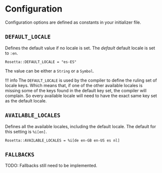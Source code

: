 # Configuration
Configuration options are defined as constants in your initializer file.

## `DEFAULT_LOCALE`
Defines the default value if no locale is set. The *default* default locale is
set to `:en`.

```cr
Rosetta::DEFAULT_LOCALE = "es-ES"
```

The value can be either a `String` or a `Symbol`.

!!! info
    The `DEFAULT_LOCALE` is used by the compiler to define the ruling set of
    locale keys. Which means that, if one of the other available locales is
    missing some of the keys found in the default key set, the compiler will
    complain. So every available locale will need to have the exact same key set
    as the default locale.

## `AVAILABLE_LOCALES`
Defines all the available locales, including the default locale. The default
for this setting is `%i[en]`.

```cr
Rosetta::AVAILABLE_LOCALES = %i[de en-GB en-US es nl]
```

## `FALLBACKS`

TODO: Fallbacks still need to be implemented.
